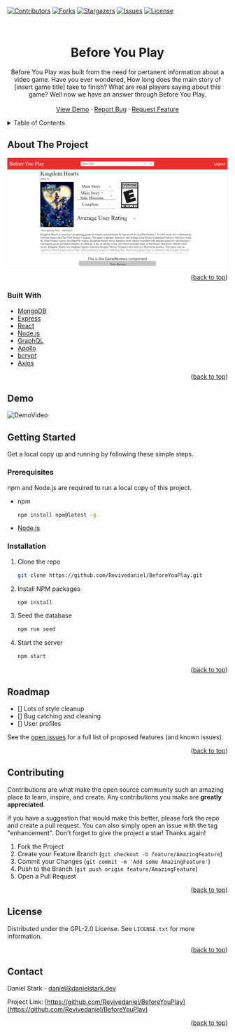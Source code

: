 <div id="top"></div>

[![Contributors][contributors-shield]][contributors-url]
[![Forks][forks-shield]][forks-url]
[![Stargazers][stars-shield]][stars-url]
[![Issues][issues-shield]][issues-url]
[![License][license-shield]][license-url]
<!-- [![Website][live-site-shield]][live-site-url] -->


<!-- PROJECT LOGO -->
<br />
<div align="center">

<h1 align="center">Before You Play</h1>

  <p align="center">
    Before You Play was built from the need for pertanent information about a video game. Have you ever wondered, How long does the main story of [insert game title] take to finish? What are real players saying about this game? Well now we have an answer through Before You Play. 
    <br />
    <br />
    <a href="#demo">View Demo</a>
    ·
    <a href="https://github.com/Revivedaniel/BeforeYouPlay/issues">Report Bug</a>
    ·
    <a href="https://github.com/Revivedaniel/BeforeYouPlay/issues">Request Feature</a>
  </p>
</div>



<!-- TABLE OF CONTENTS -->
<details>
  <summary>Table of Contents</summary>
  <ol>
    <li>
      <a href="#about-the-project">About The Project</a>
      <ul>
        <li><a href="#built-with">Built With</a></li>
      </ul>
    </li>
    <li>
      <a href="#getting-started">Getting Started</a>
      <ul>
        <li><a href="#prerequisites">Prerequisites</a></li>
        <li><a href="#installation">Installation</a></li>
      </ul>
    </li>
    <li><a href="#usage">Usage</a></li>
    <li><a href="#roadmap">Roadmap</a></li>
    <li><a href="#contributing">Contributing</a></li>
    <li><a href="#license">License</a></li>
    <li><a href="#contact">Contact</a></li>
    <li><a href="#acknowledgments">Acknowledgments</a></li>
  </ol>
</details>



<!-- ABOUT THE PROJECT -->
## About The Project

[![Before You Play Screen Shot](./images/homePageScreenShot.PNG)](https://beforeyouplay.herokuapp.com/)

<p align="right">(<a href="#top">back to top</a>)</p>



### Built With

* [MongoDB](https://www.mongodb.com/)
* [Express](https://www.npmjs.com/package/express)
* [React](https://reactjs.org/)
* [Node.js](https://nodejs.org/en/)
* [GraphQL](https://graphql.org/)
* [Apollo](https://www.apollographql.com/)
* [bcrypt](https://www.npmjs.com/package/bcrypt)
* [Axios](https://www.npmjs.com/package/axios)


<p align="right">(<a href="#top">back to top</a>)</p>

## Demo
![DemoVideo](./images/BeforeYouPlayDemo.gif)



<!-- GETTING STARTED -->
## Getting Started

Get a local copy up and running by following these simple steps.

### Prerequisites

npm and Node.js are required to run a local copy of this project.
* npm
  ```sh
  npm install npm@latest -g
  ```
* [Node.js](https://nodejs.org/en/)


### Installation

1. Clone the repo
   ```sh
   git clone https://github.com/Revivedaniel/BeforeYouPlay.git
   ```
2. Install NPM packages
   ```sh
   npm install
   ```
3. Seed the database
   ```sh
   npm run seed
   ```
4. Start the server
   ```sh
   npm start
   ```

<p align="right">(<a href="#top">back to top</a>)</p>

<!-- ROADMAP -->
## Roadmap

- [] Lots of style cleanup
- [] Bug catching and cleaning
- [] User profiles

See the [open issues](https://github.com/Revivedaniel/BeforeYouPlay/issues) for a full list of proposed features (and known issues).

<p align="right">(<a href="#top">back to top</a>)</p>



<!-- CONTRIBUTING -->
## Contributing

Contributions are what make the open source community such an amazing place to learn, inspire, and create. Any contributions you make are **greatly appreciated**.

If you have a suggestion that would make this better, please fork the repo and create a pull request. You can also simply open an issue with the tag "enhancement".
Don't forget to give the project a star! Thanks again!

1. Fork the Project
2. Create your Feature Branch (`git checkout -b feature/AmazingFeature`)
3. Commit your Changes (`git commit -m 'Add some AmazingFeature'`)
4. Push to the Branch (`git push origin feature/AmazingFeature`)
5. Open a Pull Request

<p align="right">(<a href="#top">back to top</a>)</p>



<!-- LICENSE -->
## License

Distributed under the GPL-2.0 License. See `LICENSE.txt` for more information.

<p align="right">(<a href="#top">back to top</a>)</p>



<!-- CONTACT -->
## Contact

Daniel Stark - daniel@danielstark.dev

Project Link: [https://github.com/Revivedaniel/BeforeYouPlay](https://github.com/Revivedaniel/BeforeYouPlay)

<p align="right">(<a href="#top">back to top</a>)</p>

[contributors-shield]: https://img.shields.io/github/contributors/Revivedaniel/BeforeYouPlay.svg?style=for-the-badge
[contributors-url]: https://github.com/Revivedaniel/BeforeYouPlay/graphs/contributors
[forks-shield]: https://img.shields.io/github/forks/Revivedaniel/BeforeYouPlay.svg?style=for-the-badge
[forks-url]: https://github.com/Revivedaniel/BeforeYouPlay/network/members
[stars-shield]: https://img.shields.io/github/stars/Revivedaniel/BeforeYouPlay.svg?style=for-the-badge
[stars-url]: https://github.com/Revivedaniel/BeforeYouPlay/stargazers
[issues-shield]: https://img.shields.io/github/issues/Revivedaniel/BeforeYouPlay.svg?style=for-the-badge
[issues-url]: https://github.com/Revivedaniel/BeforeYouPlay/issues
[license-shield]: https://img.shields.io/github/license/Revivedaniel/BeforeYouPlay.svg?style=for-the-badge
[license-url]: https://github.com/Revivedaniel/BeforeYouPlay/blob/main/LICENSE
[live-site-url]: https://beforeyouplay.herokuapp.com/
[live-site-shield]: https://img.shields.io/website?label=BeforeYouPlay&style=for-the-badge&url=https%3A%2F%2FBeforeYouPlay/